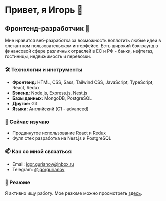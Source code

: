 <!--
**igorgurianov/igorgurianov** is a ✨ _special_ ✨ repository because its `README.md` (this file) appears on your GitHub profile.

Here are some ideas to get you started:

- 🔭 I’m currently working on ...
- 🌱 I’m currently learning ...
- 👯 I’m looking to collaborate on ...
- 🤔 I’m looking for help with ...
- 💬 Ask me about ...
- 📫 How to reach me: ...
- 😄 Pronouns: ...
- ⚡ Fun fact: ...
-->

# Привет, я Игорь 👋

## Фронтенд-разработчик 🚀

Мне нравится веб-разработка за возможность воплотить любые идеи в элегантном пользовательском интерфейсе. Есть широкий бэкграунд в финансовой сфере различных отраслей в ЕС и РФ - банки, нефтегаз, гостиницы, недвижимость и перевозки.

### 🛠 Технологии и инструменты

- **Фронтенд:** HTML, CSS, Sass, Tailwind CSS, JavaScript, TypeScript, React, Redux
- **Бэкенд:** Node.js, Express.js, Nest.js
- **Базы данных:** MongoDB, PostgreSQL
- **Другое:** Git
- **Языки:** Английский (C1 - advanced)

### 🌱 Сейчас изучаю

- Продвинутое использование React и Redux
- Фулл стек разработка на Nest.js и PostgreSQL

### 📫 Как со мной связаться:

- Email: igor.gurianov@inbox.ru
- Telegram: [@igorgurianov](https://t.me/igorgurianov)

### 📄 Резюме

Я активно ищу работу.
Мое резюме можно просмотреть [здесь](https://docs.google.com/document/d/1eI5JBqEshHtY--vn7YdogLJgXRhFivD7eaVixdJCKPk/edit?usp=sharing).
